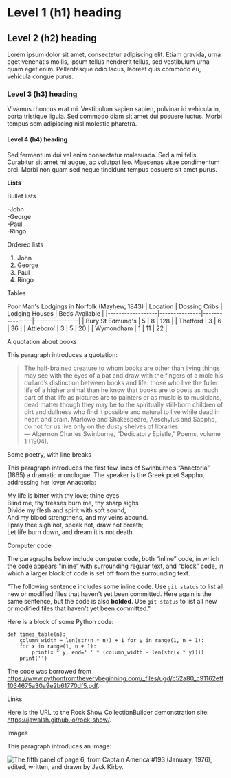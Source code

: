 # Level 1 (h1) heading

## Level 2 (h2) heading

Lorem ipsum dolor sit amet, consectetur adipiscing elit. Etiam gravida, urna eget venenatis mollis, ipsum tellus hendrerit tellus, sed vestibulum urna quam eget enim. Pellentesque odio lacus, laoreet quis commodo eu, vehicula congue purus.

### Level 3 (h3) heading

Vivamus rhoncus erat mi. Vestibulum sapien sapien, pulvinar id vehicula in, porta tristique ligula. Sed commodo diam sit amet dui posuere luctus. Morbi tempus sem adipiscing nisl molestie pharetra.

#### Level 4 (h4) heading

Sed fermentum dui vel enim consectetur malesuada. Sed a mi felis. Curabitur sit amet mi augue, ac volutpat leo. Maecenas vitae condimentum orci. Morbi non quam sed neque tincidunt tempus posuere sit amet purus.

**Lists**

Bullet lists

-John<br>
-George<br>
-Paul<br>
-Ringo<br>

Ordered lists

1. John
1. George
1. Paul
1. Ringo

Tables

Poor Man's Lodgings in Norfolk (Mayhew, 1843)
| Location         | Dossing Cribs | Lodging Houses | Beds Available |
|------------------|---------------|----------------|----------------|
| Bury St Edmund's | 5             | 8              | 128            |
| Thetford         | 3             | 6              | 36             |
| Attleboro'       | 3             | 5              | 20             |
| Wymondham        | 1             | 11             | 22             |

A quotation about books

This paragraph introduces a quotation:

> The half-brained creature to whom books are other than living things may see with the eyes of a bat and draw with the fingers of a mole his dullard’s distinction between books and life: those who live the fuller life of a higher animal than he know that books are to poets as much part of that life as pictures are to painters or as music is to musicians, dead matter though they may be to the spiritually still-born children of dirt and dullness who find it possible and natural to live while dead in heart and brain. Marlowe and Shakespeare, Aeschylus and Sappho, do not for us live only on the dusty shelves of libraries. <br>
> — Algernon Charles Swinburne, “Dedicatory Epistle,” Poems, volume 1 (1904).

Some poetry, with line breaks

This paragraph introduces the first few lines of Swinburne’s “Anactoria” (1865) a dramatic monologue. The speaker is the Greek poet Sappho, addressing her lover Anactoria:

My life is bitter with thy love; thine eyes <br>
Blind me, thy tresses burn me, thy sharp sighs<br>
Divide my flesh and spirit with soft sound,<br>
And my blood strengthens, and my veins abound.<br>
I pray thee sigh not, speak not, draw not breath;<br>
Let life burn down, and dream it is not death.<br>

Computer code

The paragraphs below include computer code, both “inline” code, in which the code appears “inline” with surrounding regular text, and “block” code, in which a larger block of code is set off from the surrounding text.

"The following sentence includes some inline code. Use `git status` to list all new or modified files that haven't yet been committed. Here again is the same sentence, but the code is also **bolded**. Use `git status` to list all new or modified files that haven't yet been committed."

Here is a block of some Python code:

```
def times_table(n):
    column_width = len(str(n * n)) + 1 for y in range(1, n + 1):
    for x in range(1, n + 1):
        print(x * y, end=' ' * (column_width - len(str(x * y))))
    print('')
```
The code was borrowed from https://www.pythonfromtheverybeginning.com/_files/ugd/c52a80_c91162eff1034675a30a9e2b61770df5.pdf.

Links

Here is the URL to the Rock Show CollectionBuilder demonstration site: https://jawalsh.github.io/rock-show/.

Images

This paragraph introduces an image:

![The fifth panel of page 6, from Captain America #193 (January, 1976), edited, written, and drawn by Jack Kirby.](https://www.example.com/images/example.jpg)


